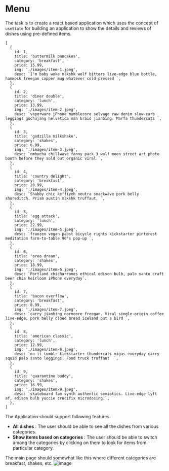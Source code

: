 # Menu

The task is to create a react based application which uses the concept of `useState` for building an application to show the details and reviews of dishes using pre-defined items.

```
[
  {
    id: 1,
    title: 'buttermilk pancakes',
    category: 'breakfast',
    price: 15.99,
    img: './images/item-1.jpeg',
    desc: `I'm baby woke mlkshk wolf bitters live-edge blue bottle, hammock freegan copper mug whatever cold-pressed `,
  },
  {
    id: 2,
    title: 'diner double',
    category: 'lunch',
    price: 13.99,
    img: './images/item-2.jpeg',
    desc: `vaporware iPhone mumblecore selvage raw denim slow-carb leggings gochujang helvetica man braid jianbing. Marfa thundercats `,
  },
  {
    id: 3,
    title: 'godzilla milkshake',
    category: 'shakes',
    price: 6.99,
    img: './images/item-3.jpeg',
    desc: `ombucha chillwave fanny pack 3 wolf moon street art photo booth before they sold out organic viral.`,
  },
  {
    id: 4,
    title: 'country delight',
    category: 'breakfast',
    price: 20.99,
    img: './images/item-4.jpeg',
    desc: `Shabby chic keffiyeh neutra snackwave pork belly shoreditch. Prism austin mlkshk truffaut, `,
  },
  {
    id: 5,
    title: 'egg attack',
    category: 'lunch',
    price: 22.99,
    img: './images/item-5.jpeg',
    desc: `franzen vegan pabst bicycle rights kickstarter pinterest meditation farm-to-table 90's pop-up `,
  },
  {
    id: 6,
    title: 'oreo dream',
    category: 'shakes',
    price: 18.99,
    img: './images/item-6.jpeg',
    desc: `Portland chicharrones ethical edison bulb, palo santo craft beer chia heirloom iPhone everyday`,
  },
  {
    id: 7,
    title: 'bacon overflow',
    category: 'breakfast',
    price: 8.99,
    img: './images/item-7.jpeg',
    desc: `carry jianbing normcore freegan. Viral single-origin coffee live-edge, pork belly cloud bread iceland put a bird `,
  },
  {
    id: 8,
    title: 'american classic',
    category: 'lunch',
    price: 12.99,
    img: './images/item-8.jpeg',
    desc: `on it tumblr kickstarter thundercats migas everyday carry squid palo santo leggings. Food truck truffaut  `,
  },
  {
    id: 9,
    title: 'quarantine buddy',
    category: 'shakes',
    price: 16.99,
    img: './images/item-9.jpeg',
    desc: `skateboard fam synth authentic semiotics. Live-edge lyft af, edison bulb yuccie crucifix microdosing.`,
  },
]

```

The Application should support following features.

- <b> All dishes</b> : The user should be able to see all the dishes from various categories.
- <b>Show items based on categories</b> : The user should be able to switch among the categories by clicking on them to look for items from particular category.

The main page should somewhat like this where different categories are breakfast, shakes, etc.
![image](https://user-images.githubusercontent.com/78348500/216887528-43161099-cef9-4dd5-8d60-0577b17be80b.png)

